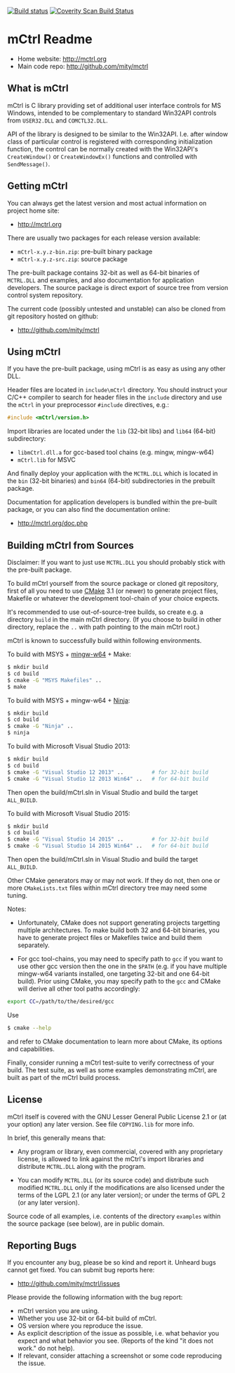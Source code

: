 [![Build status](https://ci.appveyor.com/api/projects/status/d3ypc0ot57u47itw/branch/master?svg=true)](https://ci.appveyor.com/project/mity/mctrl/branch/master)
[![Coverity Scan Build Status](https://scan.coverity.com/projects/mctrl/badge.svg?flat=1)](https://scan.coverity.com/projects/mctrl)

# mCtrl Readme

* Home website: http://mctrl.org
* Main code repo: http://github.com/mity/mctrl


## What is mCtrl

mCtrl is C library providing set of additional user interface controls for
MS Windows, intended to be complementary to standard Win32API controls from
`USER32.DLL` and `COMCTL32.DLL`.

API of the library is designed to be similar to the Win32API. I.e. after window
class of particular control is registered with corresponding initialization
function, the control can be normally created with the Win32API's `CreateWindow()`
or `CreateWindowEx()` functions and controlled with `SendMessage()`.


## Getting mCtrl

You can always get the latest version and most actual information on project
home site:

* http://mctrl.org

There are usually two packages for each release version available:

* `mCtrl-x.y.z-bin.zip`: pre-built binary package
* `mCtrl-x.y.z-src.zip`: source package

The pre-built package contains 32-bit as well as 64-bit binaries of `MCTRL.DLL`
and examples, and also documentation for application developers. The source
package is direct export of source tree from version control system repository.

The current code (possibly untested and unstable) can also be cloned from git
repository hosted on github:

* http://github.com/mity/mctrl


## Using mCtrl

If you have the pre-built package, using mCtrl is as easy as using any other
DLL.

Header files are located in `include\mCtrl` directory. You should instruct
your C/C++ compiler to search for header files in the `include` directory and
use the `mCtrl` in your preprocessor `#include` directives, e.g.:

```C
#include <mCtrl/version.h>
```

Import libraries are located under the `lib` (32-bit libs) and `lib64` (64-bit)
subdirectory:

* `libmCtrl.dll.a` for gcc-based tool chains (e.g. mingw, mingw-w64)
* `mCtrl.lib` for MSVC

And finally deploy your application with the `MCTRL.DLL` which is located
in the `bin` (32-bit binaries) and `bin64` (64-bit) subdirectories in
the prebuilt package.

Documentation for application developers is bundled within the pre-built
package, or you can also find the documentation online:

* http://mctrl.org/doc.php


## Building mCtrl from Sources

Disclaimer: If you want to just use `MCTRL.DLL` you should probably stick with
the pre-built package.

To build mCtrl yourself from the source package or cloned git repository, first
of all you need to use [CMake](http://www.cmake.org) 3.1 (or newer) to generate
project files, Makefile or whatever the development tool-chain of your choice
expects.

It's recommended to use out-of-source-tree builds, so create e.g. a directory
`build` in the main mCtrl directory. (If you choose to build in other
directory, replace the `..` with path pointing to the main mCtrl root.)

mCtrl is known to successfully build within following environments.

To build with MSYS + [mingw-w64](http://mingw-w64.org) + Make:
```sh
$ mkdir build
$ cd build
$ cmake -G "MSYS Makefiles" ..
$ make
```

To build with MSYS + mingw-w64 + [Ninja](http://martine.github.io/ninja):
```sh
$ mkdir build
$ cd build
$ cmake -G "Ninja" ..
$ ninja
```

To build with Microsoft Visual Studio 2013:
```sh
$ mkdir build
$ cd build
$ cmake -G "Visual Studio 12 2013" ..         # for 32-bit build
$ cmake -G "Visual Studio 12 2013 Win64" ..   # for 64-bit build
```
Then open the build/mCtrl.sln in Visual Studio and build the target `ALL_BUILD`.

To build with Microsoft Visual Studio 2015:
```sh
$ mkdir build
$ cd build
$ cmake -G "Visual Studio 14 2015" ..         # for 32-bit build
$ cmake -G "Visual Studio 14 2015 Win64" ..   # for 64-bit build
```
Then open the build/mCtrl.sln in Visual Studio and build the target `ALL_BUILD`.

Other CMake generators may or may not work. If they do not, then one or more
`CMakeLists.txt` files within mCtrl directory tree may need some tuning.

Notes:

* Unfortunately, CMake does not support generating projects targetting multiple
  architectures. To make build both 32 and 64-bit binaries, you have to
  generate project files or Makefiles twice and build them separately.

* For gcc tool-chains, you may need to specify path to `gcc` if you want to
  use other gcc version then the one in the `$PATH` (e.g. if you have multiple
  mingw-w64 variants installed, one targeting 32-bit and one 64-bit build).
  Prior using CMake, you may specify path to the `gcc` and CMake will derive
  all other tool paths accordingly:
```sh
export CC=/path/to/the/desired/gcc
```

Use
```sh
$ cmake --help
```
and refer to CMake documentation to learn more about CMake, its options and
capabilities.

Finally, consider running a mCtrl test-suite to verify correctness of your
build. The test suite, as well as some examples demonstrating mCtrl, are built
as part of the mCtrl build process.


## License

mCtrl itself is covered with the GNU Lesser General Public License 2.1 or
(at your option) any later version. See file `COPYING.lib` for more info.

In brief, this generally means that:

* Any program or library, even commercial, covered with any proprietary
  license, is allowed to link against the mCtrl's import libraries and
  distribute `MCTRL.DLL` along with the program.

* You can modify `MCTRL.DLL` (or its source code) and distribute such modified
  `MCTRL.DLL` only if the modifications are also licensed under the terms of
  the LGPL 2.1 (or any later version); or under the terms of GPL 2 (or any
  later version).

Source code of all examples, i.e. contents of the directory `examples` within
the source package (see below), are in public domain.


## Reporting Bugs

If you encounter any bug, please be so kind and report it. Unheard bugs cannot
get fixed. You can submit bug reports here:

* http://github.com/mity/mctrl/issues

Please provide the following information with the bug report:

* mCtrl version you are using.
* Whether you use 32-bit or 64-bit build of mCtrl.
* OS version where you reproduce the issue.
* As explicit description of the issue as possible, i.e. what behavior
  you expect and what behavior you see.
  (Reports of the kind "it does not work." do not help).
* If relevant, consider attaching a screenshot or some code reproducing
  the issue.

